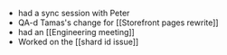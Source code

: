 - had a sync session with Peter
- QA-d Tamas's change for [[Storefront pages rewrite]]
- had an [[Engineering meeting]]
- Worked on the [[shard id issue]]